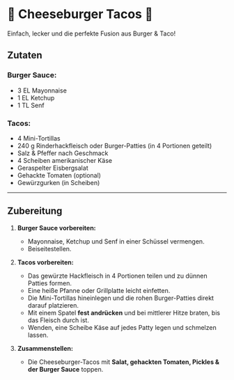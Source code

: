 # 🍔 Cheeseburger Tacos 🌮  

Einfach, lecker und die perfekte Fusion aus Burger & Taco!  

## Zutaten  

### Burger Sauce:  
- 3 EL Mayonnaise  
- 1 EL Ketchup  
- 1 TL Senf  

### Tacos:  
- 4 Mini-Tortillas  
- 240 g Rinderhackfleisch oder Burger-Patties (in 4 Portionen geteilt)  
- Salz & Pfeffer nach Geschmack  
- 4 Scheiben amerikanischer Käse  
- Geraspelter Eisbergsalat  
- Gehackte Tomaten (optional)
- Gewürzgurken (in Scheiben)  

---

## Zubereitung  

1. **Burger Sauce vorbereiten:**  
   - Mayonnaise, Ketchup und Senf in einer Schüssel vermengen.  
   - Beiseitestellen.  

2. **Tacos vorbereiten:**  
   - Das gewürzte Hackfleisch in 4 Portionen teilen und zu dünnen Patties formen.  
   - Eine heiße Pfanne oder Grillplatte leicht einfetten.  
   - Die Mini-Tortillas hineinlegen und die rohen Burger-Patties direkt darauf platzieren.  
   - Mit einem Spatel **fest andrücken** und bei mittlerer Hitze braten, bis das Fleisch durch ist.  
   - Wenden, eine Scheibe Käse auf jedes Patty legen und schmelzen lassen.  

3. **Zusammenstellen:**  
   - Die Cheeseburger-Tacos mit **Salat, gehackten Tomaten, Pickles & der Burger Sauce** toppen.  